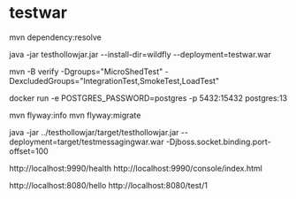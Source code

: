 # testwar

mvn dependency:resolve


java -jar testhollowjar.jar --install-dir=wildfly --deployment=testwar.war


mvn -B verify -Dgroups="MicroShedTest" -DexcludedGroups="IntegrationTest,SmokeTest,LoadTest"



docker run -e POSTGRES_PASSWORD=postgres -p 5432:15432 postgres:13

mvn flyway:info
mvn flyway:migrate

java -jar ../testhollowjar/target/testhollowjar.jar --deployment=target/testmessagingwar.war -Djboss.socket.binding.port-offset=100

http://localhost:9990/health
http://localhost:9990/console/index.html

http://localhost:8080/hello
http://localhost:8080/test/1